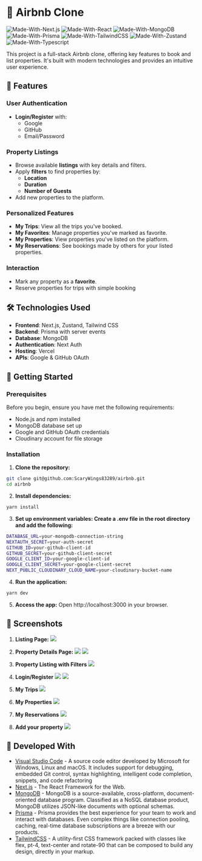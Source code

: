 # 🏡 Airbnb Clone

![Made-With-Next.js](https://img.shields.io/badge/Made_with-Next.js-informational?style=for-the-badge&logo=nextdotjs) ![Made-With-React](https://img.shields.io/badge/Made_with-React-informational?style=for-the-badge&logo=react) ![Made-With-MongoDB](https://img.shields.io/badge/Made_with-mongodb-informational?style=for-the-badge&logo=mongodb) ![Made-With-Prisma](https://img.shields.io/badge/Made_with-prisma-informational?style=for-the-badge&logo=prisma)
![Made-With-TailwindCSS](https://img.shields.io/badge/Made_with-tailwindcss-informational?style=for-the-badge&logo=tailwindcss)
![Made-With-Zustand](https://img.shields.io/badge/Made_with-zustand-informational?style=for-the-badge&logo=react) ![Made-With-Typescript](https://img.shields.io/badge/Made_with-typescript-informational?style=for-the-badge&logo=typescript)

This project is a full-stack Airbnb clone, offering key features to book and list properties. It's built with modern technologies and provides an intuitive user experience.

## 🌟 Features

### User Authentication

- **Login/Register** with:
  - Google
  - GitHub
  - Email/Password

### Property Listings

- Browse available **listings** with key details and filters.
- Apply **filters** to find properties by:
  - **Location**
  - **Duration**
  - **Number of Guests**
- Add new properties to the platform.

### Personalized Features

- **My Trips**: View all the trips you've booked.
- **My Favorites**: Manage properties you've marked as favorite.
- **My Properties**: View properties you've listed on the platform.
- **My Reservations**: See bookings made by others for your listed properties.

### Interaction

- Mark any property as a **favorite**.
- Reserve properties for trips with simple booking

## 🛠️ Technologies Used

- **Frontend**: Next.js, Zustand, Tailwind CSS
- **Backend**: Prisma with server events
- **Database**: MongoDB
- **Authentication**: Next Auth
- **Hosting**: Vercel
- **APIs**: Google & GitHub OAuth

## 🚀 Getting Started

### Prerequisites

Before you begin, ensure you have met the following requirements:

- Node.js and npm installed
- MongoDB database set up
- Google and GitHub OAuth credentials
- Cloudinary account for file storage

### Installation

1. **Clone the repository:**

```bash
git clone git@github.com:ScaryWings83289/airbnb.git
cd airbnb
```

2. **Install dependencies:**

```bash
yarn install
```

3. **Set up environment variables: Create a .env file in the root directory and add the following:**

```bash
DATABASE_URL=your-mongodb-connection-string
NEXTAUTH_SECRET=your-auth-secret
GITHUB_ID=your-github-client-id
GITHUB_SECRET=your-github-client-secret
GOOGLE_CLIENT_ID=your-google-client-id
GOOGLE_CLIENT_SECRET=your-google-client-secret
NEXT_PUBLIC_CLOUDINARY_CLOUD_NAME=your-cloudinary-bucket-name
```

4. **Run the application:**

```bash
yarn dev
```

5. **Access the app:** Open http://localhost:3000 in your browser.

## 📸 Screenshots

1. **Listing Page:**
   ![](public/assets/listing.png)

2. **Property Details Page:**
   ![](public/assets/details-2.png)
   ![](public/assets/details-1.png)

3. **Property Listing with Filters**
   ![](public/assets/filters.png)

4. **Login/Register**
   ![](public/assets/login.png)
   ![](public/assets/register.png)

5. **My Trips**
   ![](public/assets/my-trips.png)

6. **My Properties**
   ![](public/assets/my-properties.png)

7. **My Reservations**
   ![](public/assets/reservations.png)

8. **Add your property**
   ![](public/assets/rent-modal.png)

## 🤝 Developed With

- [Visual Studio Code](https://code.visualstudio.com/) - A source code editor developed by Microsoft for Windows, Linux and macOS. It includes support for debugging, embedded Git control, syntax highlighting, intelligent code completion, snippets, and code refactoring
- [Next.js](https://nextjs.org/) - The React Framework for the Web.
- [MongoDB](https://www.mongodb.com/) - MongoDB is a source-available, cross-platform, document-oriented database program. Classified as a NoSQL database product, MongoDB utilizes JSON-like documents with optional schemas.
- [Prisma](https://www.prisma.io/) - Prisma provides the best experience for your team to work and interact with databases. Even complex things like connection pooling, caching, real-time database subscriptions are a breeze with our products.
- [TailwindCSS](https://tailwindcss.com/) - A utility-first CSS framework packed with classes like flex, pt-4, text-center and rotate-90 that can be composed to build any design, directly in your markup.
